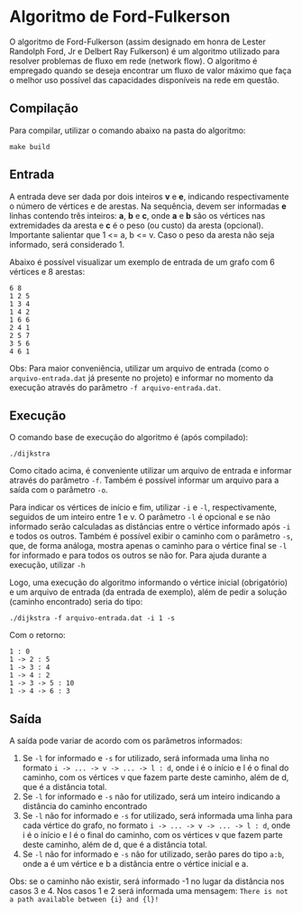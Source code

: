 # Algoritmo de Ford-Fulkerson

O algoritmo de Ford-Fulkerson (assim designado em honra de Lester Randolph Ford, Jr e Delbert Ray Fulkerson) é um algoritmo utilizado para resolver problemas de fluxo em rede (network flow). O algoritmo é empregado quando se deseja encontrar um fluxo de valor máximo que faça o melhor uso possível das capacidades disponíveis na rede em questão.

## Compilação

Para compilar, utilizar o comando abaixo na pasta do algoritmo:

``make build``

## Entrada

A entrada deve ser dada por dois inteiros **v** e **e**, indicando respectivamente o número de vértices e de arestas. Na sequência, devem ser informadas **e** linhas contendo três inteiros: **a**, **b** e **c**, onde **a** e **b** são os vértices nas extremidades da aresta e **c** é o peso (ou custo) da aresta (opcional). Importante salientar que 1 <= a, b <= v. Caso o peso da aresta não seja informado, será considerado 1.

Abaixo é possível visualizar um exemplo de entrada de um grafo com 6 vértices e 8 arestas:

```
6 8
1 2 5
1 3 4
1 4 2
1 6 6
2 4 1
2 5 7
3 5 6
4 6 1
```

Obs: Para maior conveniência, utilizar um arquivo de entrada (como o ``arquivo-entrada.dat`` já presente no projeto) e informar no momento da execução através do parâmetro ``-f arquivo-entrada.dat``.

## Execução

O comando base de execução do algoritmo é (após compilado):

``./dijkstra``

Como citado acima, é conveniente utilizar um arquivo de entrada e informar através do parâmetro ``-f``. Também é possível informar um arquivo para a saída com o parâmetro ``-o``.

Para indicar os vértices de início e fim, utilizar ``-i`` e ``-l``, respectivamente, seguidos de um inteiro entre 1 e v. O parâmetro ``-l`` é opcional e se não informado serão calculadas as distâncias entre o vértice informado após ``-i`` e todos os outros. Também é possível exibir o caminho com o parâmetro ``-s``, que, de forma análoga, mostra apenas o caminho para o vértice final se ``-l`` for informado e para todos os outros se não for. Para ajuda durante a execução, utilizar ``-h``

Logo, uma execução do algoritmo informando o vértice inicial (obrigatório) e um arquivo de entrada (da entrada de exemplo), além de pedir a solução (caminho encontrado) seria do tipo:

``./dijkstra -f arquivo-entrada.dat -i 1 -s``

Com o retorno:

```
1 : 0
1 -> 2 : 5
1 -> 3 : 4
1 -> 4 : 2
1 -> 3 -> 5 : 10
1 -> 4 -> 6 : 3
```

## Saída

A saída pode variar de acordo com os parâmetros informados:
 1. Se ``-l`` for informado e ``-s`` for utilizado, será informada uma linha no formato ``i -> ... -> v -> ... -> l : d``, onde i é o início e l é o final do caminho, com os vértices v que fazem parte deste caminho, além de d, que é a distância total.
 2. Se ``-l`` for informado e ``-s`` não for utilizado, será um inteiro indicando a distância do caminho encontrado
 3. Se ``-l`` não for informado e ``-s`` for utilizado, será informada uma linha para cada vértice do grafo, no formato ``i -> ... -> v -> ... -> l : d``, onde i é o início e l é o final do caminho, com os vértices v que fazem parte deste caminho, além de d, que é a distância total.
 4. Se ``-l`` não for informado e ``-s`` não for utilizado, serão pares do tipo ``a:b``, onde a é um vértice e b a distância entre o vértice inicial e a. 
 
 Obs: se o caminho não existir, será informado -1 no lugar da distância nos casos 3 e 4. Nos casos 1 e 2 será informada uma mensagem: ``There is not a path available between {i} and {l}!``
